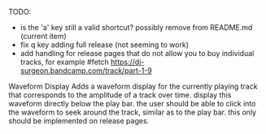 TODO:

- is the 'a' key still a valid shortcut?  possibly remove from README.md (current item)
- fix q key adding full release (not seeming to work)
- add handling for release pages that do not allow you to buy individual tracks, for example #fetch https://dj-surgeon.bandcamp.com/track/part-1-9


Waveform Display
Adds a waveform display for the currently playing track that corresponds to the amplitude of a track over time.  display this waveform directly below the play bar. the user should be able to click into the waveform to seek around the track, similar as to the play bar.  this only should be implemented on release pages.
